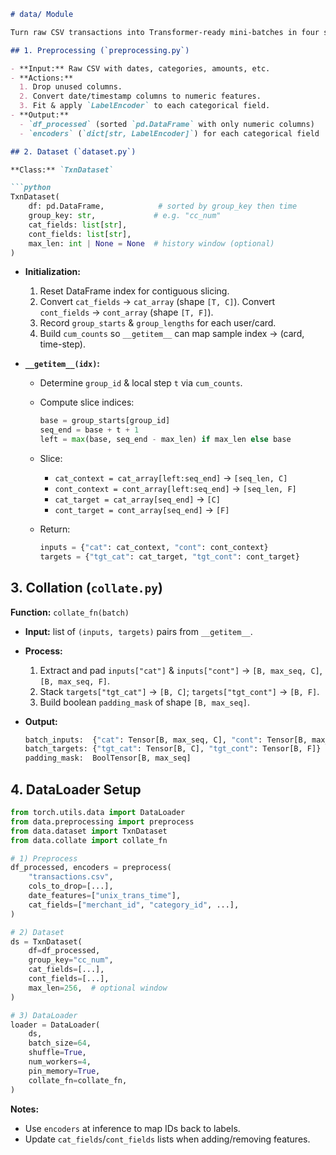 ````markdown
# data/ Module

Turn raw CSV transactions into Transformer-ready mini-batches in four simple steps.

## 1. Preprocessing (`preprocessing.py`)

- **Input:** Raw CSV with dates, categories, amounts, etc.
- **Actions:**
  1. Drop unused columns.
  2. Convert date/timestamp columns to numeric features.
  3. Fit & apply `LabelEncoder` to each categorical field.
- **Output:**
  - `df_processed` (sorted `pd.DataFrame` with only numeric columns)
  - `encoders` (`dict[str, LabelEncoder]`) for each categorical field

## 2. Dataset (`dataset.py`)

**Class:** `TxnDataset`

```python
TxnDataset(
    df: pd.DataFrame,            # sorted by group_key then time
    group_key: str,             # e.g. "cc_num"
    cat_fields: list[str],
    cont_fields: list[str],
    max_len: int | None = None  # history window (optional)
)
````

* **Initialization:**

  1. Reset DataFrame index for contiguous slicing.
  2. Convert `cat_fields` → `cat_array` (shape `[T, C]`).
     Convert `cont_fields` → `cont_array` (shape `[T, F]`).
  3. Record `group_starts` & `group_lengths` for each user/card.
  4. Build `cum_counts` so `__getitem__` can map sample index → (card, time-step).
* **`__getitem__(idx)`:**

  * Determine `group_id` & local step `t` via `cum_counts`.
  * Compute slice indices:

    ```python
    base = group_starts[group_id]
    seq_end = base + t + 1
    left = max(base, seq_end - max_len) if max_len else base
    ```
  * Slice:

    * `cat_context = cat_array[left:seq_end]` → `[seq_len, C]`
    * `cont_context = cont_array[left:seq_end]` → `[seq_len, F]`
    * `cat_target = cat_array[seq_end]` → `[C]`
    * `cont_target = cont_array[seq_end]` → `[F]`
  * Return:

    ```python
    inputs = {"cat": cat_context, "cont": cont_context}
    targets = {"tgt_cat": cat_target, "tgt_cont": cont_target}
    ```

## 3. Collation (`collate.py`)

**Function:** `collate_fn(batch)`

* **Input:** list of `(inputs, targets)` pairs from `__getitem__`.
* **Process:**

  1. Extract and pad `inputs["cat"]` & `inputs["cont"]` → `[B, max_seq, C]`, `[B, max_seq, F]`.
  2. Stack `targets["tgt_cat"]` → `[B, C]`; `targets["tgt_cont"]` → `[B, F]`.
  3. Build boolean `padding_mask` of shape `[B, max_seq]`.
* **Output:**

  ```python
  batch_inputs:  {"cat": Tensor[B, max_seq, C], "cont": Tensor[B, max_seq, F]}
  batch_targets: {"tgt_cat": Tensor[B, C], "tgt_cont": Tensor[B, F]}
  padding_mask:  BoolTensor[B, max_seq]
  ```

## 4. DataLoader Setup

```python
from torch.utils.data import DataLoader
from data.preprocessing import preprocess
from data.dataset import TxnDataset
from data.collate import collate_fn

# 1) Preprocess
df_processed, encoders = preprocess(
    "transactions.csv",
    cols_to_drop=[...],
    date_features=["unix_trans_time"],
    cat_fields=["merchant_id", "category_id", ...],
)

# 2) Dataset
ds = TxnDataset(
    df=df_processed,
    group_key="cc_num",
    cat_fields=[...],
    cont_fields=[...],
    max_len=256,  # optional window
)

# 3) DataLoader
loader = DataLoader(
    ds,
    batch_size=64,
    shuffle=True,
    num_workers=4,
    pin_memory=True,
    collate_fn=collate_fn,
)
```

**Notes:**

* Use `encoders` at inference to map IDs back to labels.
* Update `cat_fields`/`cont_fields` lists when adding/removing features.

```
```
